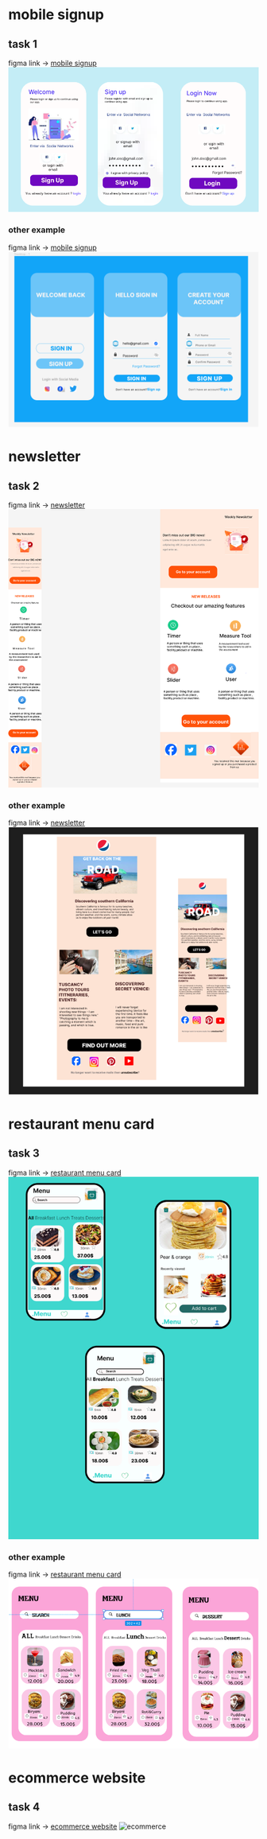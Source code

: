 # mobile signup
## task 1
figma link  -> [mobile signup](https://www.figma.com/file/RpgKM6sV40qU094BIb0gMk/Untitled?type=design&mode=design&t=XbK5tzhmZSo46Wvt-0)
![mobile signup](signup.png)
### other example
figma link  -> [mobile signup](https://www.figma.com/design/EgM61Jn8GtKGXpPYjI9A6Y/Untitled?node-id=0-1&t=DnL1USZ7JmE2jqcM-0)
![mobile signup](signuptwo.PNG)
# newsletter
## task 2
figma link  -> [newsletter](https://www.figma.com/file/oXG6lTyZXbytpTLkX2Na3x/Untitled?type=design&mode=design&t=XbK5tzhmZSo46Wvt-0)
![newsletter](newsletter.png)
### other example
figma link  -> [newsletter](https://www.figma.com/design/kqDC2nTARWDkv5Wy2OEWWS/Untitled?node-id=0-1&t=AYB4KrNnBsaE1Yfb-0)
![newsletter](emailtemplate.PNG)
# restaurant menu card 
## task 3
figma link  -> [restaurant menu card](https://www.figma.com/file/5uIMTV6ysccb5E23DlrEvd/Untitled?type=design&mode=design&t=XbK5tzhmZSo46Wvt-0)
![restaurant menu card](restaurant%20menu.png)
### other example
figma link  -> [restaurant menu card](https://www.figma.com/design/iiH7HnRDItPZrJDiySjcjI/Untitled?node-id=0-1&t=pIvDIFXfHZT6elvC-0)
![restaurant menu card](Restaurantmenu.PNG)
# ecommerce website 
## task 4
figma link -> [ecommerce website](https://www.figma.com/file/5DiyAeh5FoTyunjOGh8Io0/ecommerce-website?type=design&node-id=0-1&mode=design&t=XbK5tzhmZSo46Wvt-0)
![ecommerce](ecommerce%20website.png)
